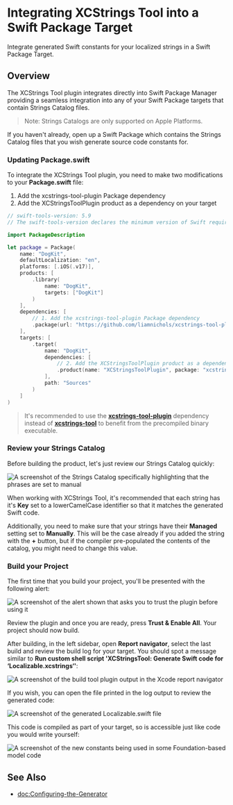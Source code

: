 # Integrating XCStrings Tool into a Swift Package Target

Integrate generated Swift constants for your localized strings in a Swift Package Target.

## Overview

The XCStrings Tool plugin integrates directly into Swift Package Manager providing a seamless integration into any of your Swift Package targets that contain Strings Catalog files.

> Note: Strings Catalogs are only supported on Apple Platforms.

If you haven't already, open up a Swift Package which contains the Strings Catalog files that you wish generate source code constants for.

### Updating Package.swift

To integrate the XCStrings Tool plugin, you need to make two modifications to your **Package.swift** file:

1. Add the xcstrings-tool-plugin Package dependency
2. Add the XCStringsToolPlugin product as a dependency on your target

```swift
// swift-tools-version: 5.9
// The swift-tools-version declares the minimum version of Swift required to build this package.

import PackageDescription

let package = Package(
    name: "DogKit",
    defaultLocalization: "en",
    platforms: [.iOS(.v17)],
    products: [
        .library(
            name: "DogKit",
            targets: ["DogKit"]
        )
    ],
    dependencies: [
        // 1. Add the xcstrings-tool-plugin Package dependency
        .package(url: "https://github.com/liamnichols/xcstrings-tool-plugin.git", from: "0.1.0")
    ],
    targets: [
        .target(
            name: "DogKit",
            dependencies: [
                // 2. Add the XCStringsToolPlugin product as a dependency on your target
                .product(name: "XCStringsToolPlugin", package: "xcstrings-tool-plugin")
            ],
            path: "Sources"
        )
    ]
)
```

> It's recommended to use the [**xcstrings-tool-plugin**](https://github.com/liamnichols/xcstrings-tool-plugin) dependency instead of [**xcstrings-tool**](https://github.com/liamnichols/xcstrings-tool) to benefit from the precompiled binary executable.

### Review your Strings Catalog

Before building the product, let's just review our Strings Catalog quickly:

![A screenshot of the Strings Catalog specifically highlighting that the phrases are set to manual](SPM-StringsCatalog)

When working with XCStrings Tool, it's recommended that each string has it's **Key** set to a lowerCamelCase identifier so that it matches the generated Swift code.

Additionally, you need to make sure that your strings have their **Managed** setting set to **Manually**. This will be the case already if you added the string with the **+** button, but if the compiler pre-populated the contents of the catalog, you might need to change this value.

### Build your Project

The first time that you build your project, you'll be presented with the following alert:

![A screenshot of the alert shown that asks you to trust the plugin before using it](Xcode-TrustPlugin)

Review the plugin and once you are ready, press **Trust & Enable All**. Your project should now build.

After building, in the left sidebar, open **Report navigator**, select the last build and review the build log for your target. You should spot a message similar to **Run custom shell script 'XCStringsTool: Generate Swift code for ‘Localizable.xcstrings‘'**:

![A screenshot of the build tool plugin output in the Xcode report navigator](Xcode-BuildLog)

If you wish, you can open the file printed in the log output to review the generated code:

![A screenshot of the generated Localizable.swift file](SPM-Generated)

This code is compiled as part of your target, so is accessible just like code you would write yourself:

![A screenshot of the new constants being used in some Foundation-based model code](SPM-Usage)

## See Also

- <doc:Configuring-the-Generator>
